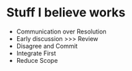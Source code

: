 # Stuff I believe works

* Communication over Resolution
* Early discussion >>> Review
* Disagree and Commit
* Integrate First
* Reduce Scope
